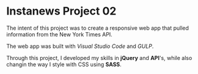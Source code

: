 # Instanews Project 02

The intent of this project was to create a responsive web app that pulled information from the New York Times API.

The web app was built with _Visual Studio Code_ and _GULP_.

Through this project, I developed my skills in **jQuery** and **API**'s, while also changin the way I style with CSS using **SASS**.
